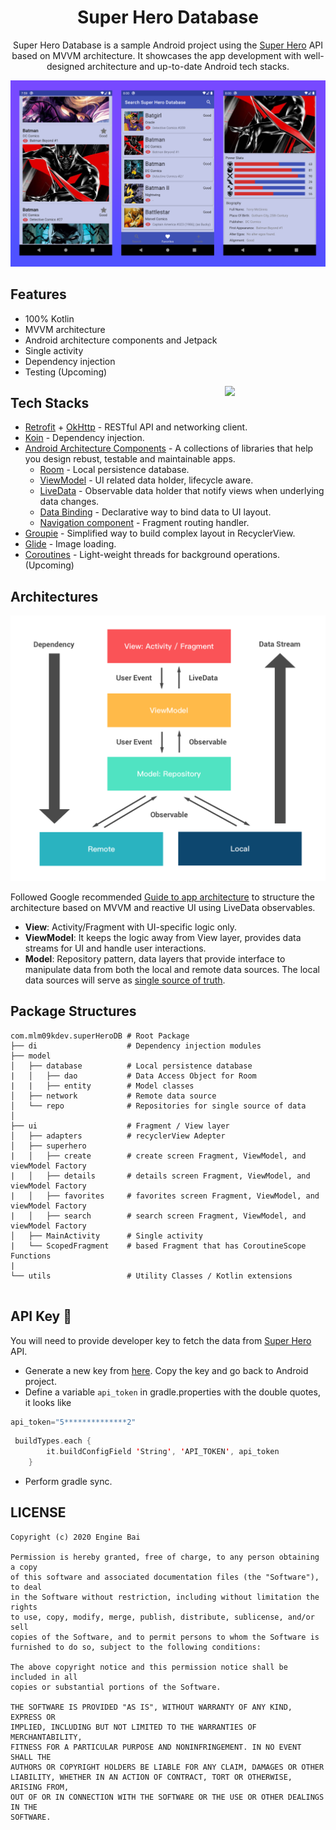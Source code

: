 <h1 align="center">Super Hero Database</h1>

<p align="center">
Super Hero Database is a sample Android project using the <a href="https://www.superheroapi.com/">Super Hero</a> API based on MVVM architecture. It showcases the app development with well-designed architecture and up-to-date Android tech stacks.

![SuperHero DB](./pictures/SuperheroDBApp.png)

</p>

## Features
* 100% Kotlin
* MVVM architecture
* Android architecture components and Jetpack
* Single activity
* Dependency injection
* Testing (Upcoming)

<img src="./pictures/SuperHeroDB.gif" align="right" width="32%"/>

## Tech Stacks
* [Retrofit](http://square.github.io/retrofit/) + [OkHttp](http://square.github.io/okhttp/) - RESTful API and networking client.
* [Koin](https://insert-koin.io/) - Dependency injection.
* [Android Architecture Components](https://developer.android.com/topic/libraries/architecture) - A collections of libraries that help you design rebust, testable and maintainable apps.
    * [Room](https://developer.android.com/training/data-storage/room) - Local persistence database.
    * [ViewModel](https://developer.android.com/reference/androidx/lifecycle/ViewModel) - UI related data holder, lifecycle aware.
    * [LiveData](https://developer.android.com/topic/libraries/architecture/livedata) - Observable data holder that notify views when underlying data changes.
    * [Data Binding](https://developer.android.com/topic/libraries/data-binding) - Declarative way to bind data to UI layout.
    * [Navigation component](https://developer.android.com/guide/navigation) - Fragment routing handler.
* [Groupie](https://github.com/lisawray/groupie) - Simplified way to build complex layout in RecyclerView.
* [Glide](https://github.com/bumptech/glide) - Image loading.
* [Coroutines](https://developer.android.com/kotlin/coroutines) - Light-weight threads for background operations. (Upcoming)

## Architectures

![MVVM](./pictures/Architecture.png)

Followed Google recommended [Guide to app architecture](https://developer.android.com/jetpack/guide) to structure the architecture based on MVVM and reactive UI using LiveData observables.

* **View**: Activity/Fragment with UI-specific logic only.
* **ViewModel**: It keeps the logic away from View layer, provides data streams for UI and handle user interactions.
* **Model**: Repository pattern, data layers that provide interface to manipulate data from both the local and remote data sources. The local data sources will serve as [single source of truth](https://en.wikipedia.org/wiki/Single_source_of_truth).

## Package Structures

```
com.mlm09kdev.superHeroDB # Root Package
├── di                    # Dependency injection modules
├── model               
│   ├── database          # Local persistence database
|   │   ├── dao           # Data Access Object for Room
|   |   ├── entity        # Model classes
│   ├── network           # Remote data source
│   └── repo              # Repositories for single source of data
│
├── ui                    # Fragment / View layer
│   ├── adapters          # recyclerView Adepter
│   ├── superhero        
|   │   ├── create        # create screen Fragment, ViewModel, and viewModel Factory
|   │   ├── details       # details screen Fragment, ViewModel, and viewModel Factory
|   │   ├── favorites     # favorites screen Fragment, ViewModel, and viewModel Factory
|   │   ├── search        # search screen Fragment, ViewModel, and viewModel Factory
│   ├── MainActivity      # Single activity
|   └── ScopedFragment    # based Fragment that has CoroutineScope Functions
|       
└── utils                 # Utility Classes / Kotlin extensions


```

## API Key 🔑
You will need to provide developer key to fetch the data from <a href="https://www.superheroapi.com/">Super Hero</a> API.
* Generate a new key from [here](https://www.superheroapi.com/). Copy the key and go back to Android project.
* Define a variable `api_token` in gradle.properties with the double quotes, it looks like

```kotlin
api_token="5**************2"
```

```kotlin
 buildTypes.each {
        it.buildConfigField 'String', 'API_TOKEN', api_token
    }
```
* Perform gradle sync.

## LICENSE

```
Copyright (c) 2020 Engine Bai

Permission is hereby granted, free of charge, to any person obtaining a copy
of this software and associated documentation files (the "Software"), to deal
in the Software without restriction, including without limitation the rights
to use, copy, modify, merge, publish, distribute, sublicense, and/or sell
copies of the Software, and to permit persons to whom the Software is
furnished to do so, subject to the following conditions:

The above copyright notice and this permission notice shall be included in all
copies or substantial portions of the Software.

THE SOFTWARE IS PROVIDED "AS IS", WITHOUT WARRANTY OF ANY KIND, EXPRESS OR
IMPLIED, INCLUDING BUT NOT LIMITED TO THE WARRANTIES OF MERCHANTABILITY,
FITNESS FOR A PARTICULAR PURPOSE AND NONINFRINGEMENT. IN NO EVENT SHALL THE
AUTHORS OR COPYRIGHT HOLDERS BE LIABLE FOR ANY CLAIM, DAMAGES OR OTHER
LIABILITY, WHETHER IN AN ACTION OF CONTRACT, TORT OR OTHERWISE, ARISING FROM,
OUT OF OR IN CONNECTION WITH THE SOFTWARE OR THE USE OR OTHER DEALINGS IN THE
SOFTWARE.
```

